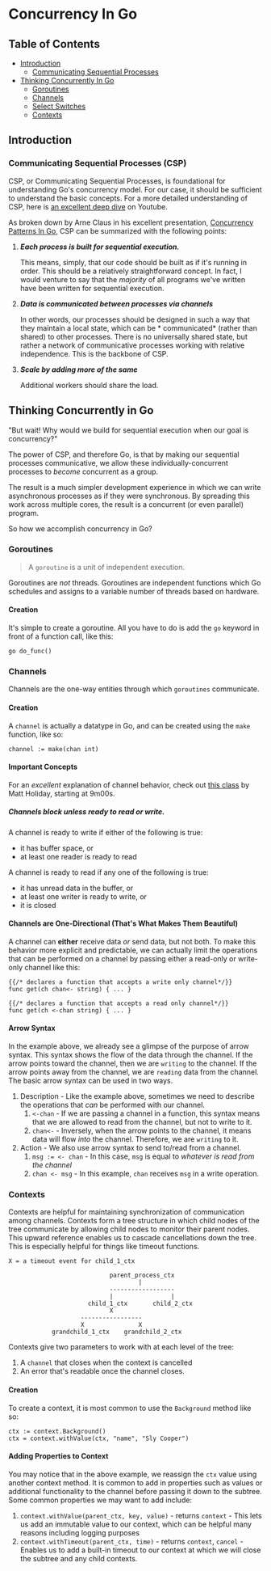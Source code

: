 # Concurrency In Go

## Table of Contents

* [Introduction](#introduction)
    * [Communicating Sequential Processes](#csp)
* [Thinking Concurrently In Go](#thinking-concurrently)
    * [Goroutines](#goroutines)
    * [Channels](#channels)
    * [Select Switches](#select)
    * [Contexts](#contexts)

## Introduction

### Communicating Sequential Processes (CSP)

CSP, or Communicating Sequential Processes, is foundational for understanding Go's concurrency model. For our case, it
should be sufficient to understand the basic concepts. For a more detailed understanding of CSP, here
is [an excellent deep dive](https://www.youtube.com/watch?v=zJd7Dvg3XCk) on Youtube.

As broken down by Arne Claus in his excellent
presentation, [Concurrency Patterns In Go](https://www.youtube.com/watch?v=rDRa23k70CU), CSP can be summarized with the
following points:

1. ***Each process is built for sequential execution.***

   This means, simply, that our code should be built as if it's running in order. This should be a relatively
   straightforward concept. In fact, I would venture to say that the *majority* of all programs we've written have been
   written for sequential execution.


2. ***Data is *communicated* between processes via channels***

   In other words, our processes should be designed in such a way that they maintain a local state, which can be *
   communicated* (rather than shared) to other processes. There is no universally shared state, but rather a network of
   communicative processes working with relative independence. This is the backbone of CSP.

3. ***Scale by adding more of the same***

   Additional workers should share the load.

## Thinking Concurrently in Go

"But wait! Why would we build for sequential execution when our goal is concurrency?"

The power of CSP, and therefore Go, is that by making our sequential processes communicative, we allow these
individually-concurrent processes to *become* concurrent as a group.

The result is a much simpler development experience in which we can write asynchronous processes as if they were
synchronous. By spreading this work across multiple cores, the result is a concurrent (or even parallel) program.

So how we accomplish concurrency in Go?

### Goroutines

> A `goroutine` is a unit of independent execution.

Goroutines are *not* threads. Goroutines are independent functions which Go schedules and assigns to a variable number
of threads based on hardware.

#### Creation

It's simple to create a goroutine. All you have to do is add the `go` keyword in front of a function call, like this:

```gotemplate
go do_func()
```

### Channels

Channels are the one-way entities through which `goroutines` communicate.

#### Creation

A `channel` is actually a datatype in Go, and can be created using the `make` function, like so:

```gotemplate
channel := make(chan int)
```

#### Important Concepts

For an *excellent* explanation of channel behavior, check out [this class](https://youtu.be/fCkxKGd6CVQ?t=540) by Matt Holiday, starting at 9m00s.

##### Channels **block** unless ready to read or write.

A channel is ready to write if either of the following is true:

* it has buffer space, or
* at least one reader is ready to read

A channel is ready to read if any one of the following is true:

* it has unread data in the buffer, or
* at least one writer is ready to write, or
* it is closed

#### Channels are One-Directional (That's What Makes Them Beautiful)

A channel can **either** receive data *or* send data, but not both. To make this behavior more explicit and predictable,
we can actually limit the operations that can be performed on a channel by passing either a read-only or write-only
channel like this:

```gotemplate
{{/* declares a function that accepts a write only channel*/}}
func get(ch chan<- string) { ... }

{{/* declares a function that accepts a read only channel*/}}
func get(ch <-chan string) { ... }
```

#### Arrow Syntax

In the example above, we already see a glimpse of the purpose of arrow syntax. This syntax shows the flow of the data
through the channel. If the arrow points toward the channel, then we are `writing` to the channel. If the arrow points
away from the channel, we are `reading` data from the channel. The basic arrow syntax can be used in two ways.

1. Description - Like the example above, sometimes we need to describe the operations that *can* be performed with our
   channel.
    1. `<-chan` - If we are passing a channel in a function, this syntax means that we are allowed to read from the channel, but not to write to it.
    2. `chan<-` - Inversely, when the arrow points to the channel, it means data will flow *into* the channel. Therefore, we are `writing` to it.
2. Action - We also use arrow syntax to send to/read from a channel.
   1. `msg := <- chan` - In this case, `msg` is equal to *whatever is read from the channel*
   2. `chan <- msg` - In this example, `chan` receives `msg` in a write operation.
<a name="context"></a>



### Contexts

Contexts are helpful for maintaining synchronization of communication among channels. Contexts form a tree structure in
which child nodes of the tree communicate by allowing child nodes to monitor their parent nodes. This upward reference
enables us to cascade cancellations down the tree. This is especially helpful for things like timeout functions.

```
X = a timeout event for child_1_ctx

                            parent_process_ctx
                                    |
                            ------------------
                            |                |
                      child_1_ctx       child_2_ctx
                            X
                    -----------------
                    X               X
            grandchild_1_ctx    grandchild_2_ctx    
```

Contexts give two parameters to work with at each level of the tree:

1. A `channel` that closes when the context is cancelled
2. An error that's readable once the channel closes.

#### Creation

To create a context, it is most common to use the `Background` method like so:

```gotemplate
ctx := context.Background()
ctx = context.withValue(ctx, "name", "Sly Cooper")
```

#### Adding Properties to Context

You may notice that in the above example, we reassign the `ctx` value using another context method. It is common to add
in properties such as values or additional functionality to the channel before passing it down to the subtree. Some
common properties we may want to add include:

1. `context.withValue(parent_ctx, key, value)` - returns `context` - This lets us add an immutable value to our context,
   which can be helpful many reasons including logging purposes
2. `context.withTimeout(parent_ctx, time)` - returns `context`, `cancel` - Enables us to add a built-in timeout to our
   context at which we will close the subtree and any child contexts.